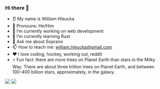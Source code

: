 <!---![whleucka's GitHub stats](https://github-readme-stats.vercel.app/api?username=whleucka&theme=dark&show_icons=true)-->

### Hi there 👋
* 👂 My name is William Hleucka
* 👩 Pronouns: He/Him
* 🔭 I’m currently working on web development
* 🌱 I’m currently learning Rust
* 💬 Ask me about Soprano
* 📫 How to reach me: william.hleucka@gmail.com
* ❤️ I love coding, hockey, working out, reddit
* ⚡ Fun fact: there are more trees on Planet Earth than stars in the Milky Way. There are about three trillion trees on Planet Earth, and between 100-400 billion stars, approximately, in the galaxy.

<img src="https://github-readme-stats.vercel.app/api?username=whleucka&show_icons=true"/>

<img src="https://github-readme-stats.vercel.app/api/top-langs?username=whleucka&layout=compact"/>

<!---
whleucka/whleucka is a ✨ special ✨ repository because its `README.md` (this file) appears on your GitHub profile.
You can click the Preview link to take a look at your changes.
--->
